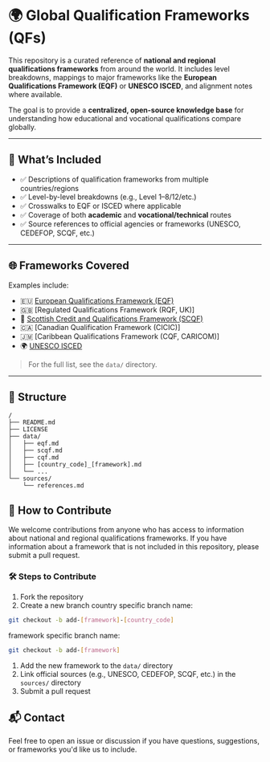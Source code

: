 # 🌍 Global Qualification Frameworks (QFs)

This repository is a curated reference of **national and regional qualifications frameworks** from around the world. It includes level breakdowns, mappings to major frameworks like the **European Qualifications Framework (EQF)** or **UNESCO ISCED**, and alignment notes where available.

The goal is to provide a **centralized, open-source knowledge base** for understanding how educational and vocational qualifications compare globally.

---

## 📘 What’s Included

- ✅ Descriptions of qualification frameworks from multiple countries/regions
- ✅ Level-by-level breakdowns (e.g., Level 1–8/12/etc.)
- ✅ Crosswalks to EQF or ISCED where applicable
- ✅ Coverage of both **academic** and **vocational/technical** routes
- ✅ Source references to official agencies or frameworks (UNESCO, CEDEFOP, SCQF, etc.)

---

## 🌐 Frameworks Covered

Examples include:

- 🇪🇺 [European Qualifications Framework (EQF)](https://europa.eu/europass/en/description-eight-eqf-levels)
- 🇬🇧 [Regulated Qualifications Framework (RQF, UK)]
- 🏴 [Scottish Credit and Qualifications Framework (SCQF)](https://scqf.org.uk/)
- 🇨🇦 [Canadian Qualification Framework (CICIC)]
- 🇯🇲 [Caribbean Qualifications Framework (CQF, CARICOM)]
- 🌍 [UNESCO ISCED](http://uis.unesco.org/en/topic/international-standard-classification-education-isced)

> For the full list, see the `data/` directory.

---

## 📂 Structure

```text
/
├── README.md
├── LICENSE
├── data/
│   ├── eqf.md
│   ├── scqf.md
│   ├── cqf.md
│   ├── [country_code]_[framework].md
│   └── ...
└── sources/
    └── references.md
```

## 🤝 How to Contribute

We welcome contributions from anyone who has access to information about national and regional qualifications frameworks. If you have information about a framework that is not included in this repository, please submit a pull request.

### 🛠️ Steps to Contribute

1. Fork the repository
2. Create a new branch
country specific branch name: 
```bash
git checkout -b add-[framework]-[country_code]
```

framework specific branch name: 
```bash
git checkout -b add-[framework]
```

1. Add the new framework to the `data/` directory
2. Link official sources (e.g., UNESCO, CEDEFOP, SCQF, etc.) in the `sources/` directory
3. Submit a pull request

## 📬 Contact

Feel free to open an issue or discussion if you have questions, suggestions, or frameworks you'd like us to include.